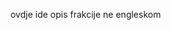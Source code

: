 <!--
.. title: Frakcija's Digital Archive
.. author: Centre for Drama Art
.. date: 2019-12-02 19:52:05 UTC
.. description: Welcome to the digital archive of Frakcija Performing Arts Journal
-->

ovdje ide opis frakcije ne engleskom
